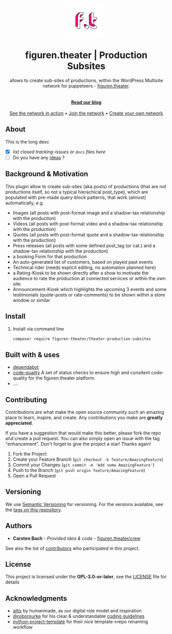 <!-- PROJECT LOGO -->
<br />
<div align="center">
  <a href="https://github.com/figuren-theater/theater-production-subsites">
    <img src="https://raw.githubusercontent.com/figuren-theater/logos/main/favicon.png" alt="figuren.theater Logo" width="100" height="100">
  </a>

  <h1 align="center">figuren.theater | Production Subsites</h1>

  <p align="center">
    allows to create sub-sites of productions, within the WordPress Multisite network for puppeteers - <a href="https://figuren.theater">figuren.theater</a>.
    <br /><br /><br />
    <a href="https://meta.figuren.theater/blog"><strong>Read our blog</strong></a>
    <br />
    <br />
    <a href="https://figuren.theater">See the network in action</a>
    •
    <a href="https://mein.figuren.theater">Join the network</a>
    •
    <a href="https://websites.fuer.figuren.theater">Create your own network</a>
  </p>
</div>

## About 


This is the long desc

* [x] *list closed tracking-issues or `docs` files here*
* [ ] Do you have any [ideas](https://github.com/figuren-theater/theater-production-subsites/issues/new) ?

## Background & Motivation

This plugin allow to create sub-sites (aka posts) of productions (that are not productions itself, so not a typical hierachical post_type), which are populated with pre-made query-block patterns, that work (almost) automatically, e.g.

- Images (all posts with post-format image and a shadow-tax relationship with the production)
- Videos (all posts with post-format video and a shadow-tax relationship with the production)
- Quotes (all posts with post-format quote and a shadow-tax relationship with the production)
- Press releases (all posts with some defined post_tag (or cat.) and a shadow-tax relationship with the production)
- a booking Form for that production
- An auto-generated list of customers, based on played past events
- Technical rider (needs explicit editing, no automation planned here)
- a Rating-Kiosk to be shown directly after a show to motivate the audience to rate the production at connected services or within the own site
- Announcement-Kiosk which highlights the upcoming 3 events and some testimonials (quote-posts or rate-comments) to be shown within a store window or similar

## Install

1. Install via command line
    ```sh
    composer require figuren-theater/theater-production-subsites
    ```


## Built with & uses

  - [dependabot](/.github/dependabot.yml)
  - [code-quality](https://github.com/figuren-theater/code-quality/)
     A set of status checks to ensure high and consitent code-quality for the figuren.theater platform.
  - ....

## Contributing

Contributions are what make the open source community such an amazing place to learn, inspire, and create. Any contributions you make are **greatly appreciated**.

If you have a suggestion that would make this better, please fork the repo and create a pull request. You can also simply open an issue with the tag "enhancement".
Don't forget to give the project a star! Thanks again!

1. Fork the Project
2. Create your Feature Branch (`git checkout -b feature/AmazingFeature`)
3. Commit your Changes (`git commit -m 'Add some AmazingFeature'`)
4. Push to the Branch (`git push origin feature/AmazingFeature`)
5. Open a Pull Request


## Versioning

We use [Semantic Versioning](http://semver.org/) for versioning. For the versions
available, see the [tags on this repository](https://github.com/figuren-theater/theater-production-subsites/tags).

## Authors

  - **Carsten Bach** - *Provided idea & code* - [figuren.theater/crew](https://figuren.theater/crew/)

See also the list of [contributors](https://github.com/figuren-theater/theater-production-subsites/contributors)
who participated in this project.

## License

This project is licensed under the **GPL-3.0-or-later**, see the [LICENSE](/LICENSE) file for
details

## Acknowledgments

  - [altis](https://github.com/search?q=org%3Ahumanmade+altis) by humanmade, as our digital role model and inspiration
  - [@roborourke](https://github.com/roborourke) for his clear & understandable [coding guidelines](https://docs.altis-dxp.com/guides/code-review/standards/)
  - [python-project-template](https://github.com/rochacbruno/python-project-template) for their nice template->repo renaming workflow
